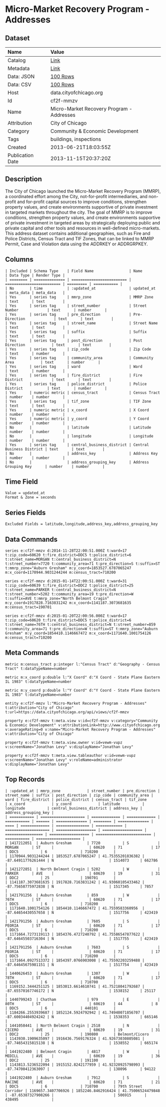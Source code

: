 # Micro-Market Recovery Program - Addresses

## Dataset

| Name | Value |
| :--- | :---- |
| Catalog | [Link](https://catalog.data.gov/dataset/micro-market-recovery-program-addresses-0e20b) |
| Metadata | [Link](https://data.cityofchicago.org/api/views/cf2f-mmzv) |
| Data: JSON | [100 Rows](https://data.cityofchicago.org/api/views/cf2f-mmzv/rows.json?max_rows=100) |
| Data: CSV | [100 Rows](https://data.cityofchicago.org/api/views/cf2f-mmzv/rows.csv?max_rows=100) |
| Host | data.cityofchicago.org |
| Id | cf2f-mmzv |
| Name | Micro-Market Recovery Program - Addresses |
| Attribution | City of Chicago |
| Category | Community & Economic Development |
| Tags | buildings, inspections |
| Created | 2013-06-21T18:03:55Z |
| Publication Date | 2013-11-15T20:37:20Z |

## Description

The City of Chicago launched the Micro-Market Recovery Program (MMRP), a coordinated effort among the City, not-for-profit intermediaries, and non-profit and for-profit capital sources to improve conditions, strengthen property values, and create environments supportive of private investment in targeted markets throughout the city. The goal of MMRP is to improve conditions, strengthen property values, and create environments supportive of private investment in targeted areas by strategically deploying public and private capital and other tools and resources in well-defined micro-markets. This address dataset contains additional geographies, such as Fire and Police Districts, Census Tract and TIF Zones, that can be linked to MMRP Permit, Case and Violation data using the ADDRKEY or ADDRGRPKEY.

## Columns

```ls
| Included | Schema Type    | Field Name                | Name                      | Data Type | Render Type |
| ======== | ============== | ========================= | ========================= | ========= | =========== |
| No       | time           | :updated_at               | updated_at                | meta_data | meta_data   |
| Yes      | series tag     | mmrp_zone                 | MMRP Zone                 | text      | text        |
| Yes      | series tag     | street_number             | Street Number             | text      | number      |
| Yes      | series tag     | pre_direction             | Pre-Direction             | text      | text        |
| Yes      | series tag     | street_name               | Street Name               | text      | text        |
| Yes      | series tag     | suffix                    | Suffix                    | text      | text        |
| Yes      | series tag     | post_direction            | Post Direction            | text      | text        |
| Yes      | series tag     | zip_code                  | Zip Code                  | text      | number      |
| Yes      | series tag     | community_area            | Community Area            | text      | number      |
| Yes      | series tag     | ward                      | Ward                      | text      | number      |
| Yes      | series tag     | fire_district             | Fire District             | text      | text        |
| Yes      | series tag     | police_district           | Police District           | text      | number      |
| Yes      | numeric metric | census_tract              | Census Tract              | number    | number      |
| Yes      | series tag     | tif_zone                  | TIF Zone                  | text      | text        |
| Yes      | numeric metric | x_coord                   | X Coord                   | number    | number      |
| Yes      | numeric metric | y_coord                   | Y Coord                   | number    | number      |
| No       |                | latitude                  | Latitude                  | number    | number      |
| No       |                | longitude                 | Longitude                 | number    | number      |
| Yes      | series tag     | central_business_district | Central Business District | text      | text        |
| No       |                | address_key               | Address Key               | number    | number      |
| No       |                | address_grouping_key      | Address Grouping Key      | number    | number      |
```

## Time Field

```ls
Value = updated_at
Format & Zone = seconds
```

## Series Fields

```ls
Excluded Fields = latitude,longitude,address_key,address_grouping_key
```

## Data Commands

```ls
series e:cf2f-mmzv d:2014-11-28T22:00:51.000Z t:ward=17 t:zip_code=60620 t:fire_district=DDC5 t:police_district=6 t:street_name=MORGAN t:central_business_district=N t:street_number=7720 t:community_area=71 t:pre_direction=S t:suffix=ST t:mmrp_zone="Auburn Gresham" m:y_coord=1853527.6787065247 m:x_coord=1170944.9031244244 m:census_tract=710200

series e:cf2f-mmzv d:2015-01-14T22:00:51.000Z t:ward=31 t:zip_code=60639 t:fire_district=DDC2 t:police_district=25 t:street_name=PARKER t:central_business_district=N t:street_number=5202 t:community_area=19 t:pre_direction=W t:suffix=AVE t:mmrp_zone="North Belmont Cragin" m:y_coord=1917828.7163831242 m:x_coord=1141187.3073681635 m:census_tract=190701

series e:cf2f-mmzv d:2015-01-20T22:00:56.000Z t:ward=17 t:zip_code=60620 t:fire_district=DDC5 t:police_district=6 t:street_name=76TH t:central_business_district=N t:street_number=859 t:community_area=71 t:pre_direction=W t:suffix=ST t:mmrp_zone="Auburn Gresham" m:y_coord=1854410.1146667472 m:x_coord=1171640.1001754126 m:census_tract=710200
```

## Meta Commands

```ls
metric m:census_tract p:integer l:"Census Tract" d:"Geography - Census Tract" t:dataTypeName=number

metric m:x_coord p:double l:"X Coord" d:"X Coord - State Plane Eastern IL 1983" t:dataTypeName=number

metric m:y_coord p:double l:"Y Coord" d:"Y Coord - State Plane Eastern IL 1983" t:dataTypeName=number

entity e:cf2f-mmzv l:"Micro-Market Recovery Program - Addresses" t:attribution="City of Chicago" t:url=https://data.cityofchicago.org/api/views/cf2f-mmzv

property e:cf2f-mmzv t:meta.view v:id=cf2f-mmzv v:category="Community & Economic Development" v:attributionLink=http://www.cityofchicago.org v:averageRating=0 v:name="Micro-Market Recovery Program - Addresses" v:attribution="City of Chicago"

property e:cf2f-mmzv t:meta.view.owner v:id=vewm-vupz v:screenName="Jonathan Levy" v:displayName="Jonathan Levy"

property e:cf2f-mmzv t:meta.view.tableauthor v:id=vewm-vupz v:screenName="Jonathan Levy" v:roleName=administrator v:displayName="Jonathan Levy"
```

## Top Records

```ls
| :updated_at | mmrp_zone            | street_number | pre_direction | street_name | suffix | post_direction | zip_code | community_area | ward | fire_district | police_district | census_tract | tif_zone             | x_coord            | y_coord            | latitude          | longitude          | central_business_district | address_key | address_grouping_key | 
| =========== | ==================== | ============= | ============= | =========== | ====== | ============== | ======== | ============== | ==== | ============= | =============== | ============ | ==================== | ================== | ================== | ================= | ================== | ========================= | =========== | ==================== | 
| 1417212051  | Auburn Gresham       | 7720          | S             | MORGAN      | ST     |                | 60620    | 71             | 17   | DDC5          | 6               | 710200       |                      | 1170944.9031244244 | 1853527.6787065247 | 41.75355201836382 | -87.64911776261444 | N                         | 1514073     | 662786               | 
| 1421272851  | North Belmont Cragin | 5202          | W             | PARKER      | AVE    |                | 60639    | 19             | 31   | DDC2          | 25              | 190701       |                      | 1141187.3073681635 | 1917828.7163831242 | 41.93060105433462 | -87.75658775972838 | N                         | 1517345     | 7857                 | 
| 1421791256  | Auburn Gresham       | 859           | W             | 76TH        | ST     |                | 60620    | 71             | 17   | DDC5          | 6               | 710200       |                      | 1171640.1001754126 | 1854410.1146667472 | 41.7559583360956  | -87.64654430557658 | N                         | 1517756     | 423419               | 
| 1421791256  | Auburn Gresham       | 7605          | S             | PEORIA      | ST     |                | 60620    | 71             | 17   | DDC5          | 6               | 710200       |                      | 1171664.7273119113 | 1854376.4727240792 | 41.75586547877622 | -87.64645503716304 | N                         | 1517755     | 423419               | 
| 1421791256  | Auburn Gresham       | 7603          | S             | PEORIA      | ST     |                | 60620    | 71             | 17   | DDC5          | 6               | 710200       |                      | 1171664.0927513372 | 1854397.0766903008 | 41.75592203259488 | -87.64645675981151 | N                         | 1517754     | 423419               | 
| 1440626453  | Auburn Gresham       | 1307          | W             | 78TH        | ST     |                | 60620    | 71             | 17   | DDC5          | 6               | 710700       |                      | 1169152.3444251125 | 1853013.6614610741 | 41.75218041792687 | -87.65570167746172 | N                         | 1538152     | 25117                | 
| 1440799243  | Chatham              | 979           | E             | 80TH        | ST     |                | 60619    | 44             | 8    | DDC5          | 6               | 440101       |                      | 1184266.2553939687 | 1852124.5924792942 | 41.74940071856707 | -87.60034404924242 | N                         | 1538353     | 665146               | 
| 1441058441  | North Belmont Cragin | 2518          | N             | CICERO      | AVE    |                | 60639    | 19             | 31   | DDC2          | 25              | 190800       | Belmont/Cicero       | 1143930.1909635097 | 1916436.7569176324 | 41.92673030805081 | -87.74654315815138 | N                         | 1538552     | 665174               | 
| 1441922480  | Belmont Cragin       | 4817          | W             | MEDILL      | AVE    |                | 60639    | 19             | 36   | DDC2          | 25              | 191100       |                      | 1143813.5236522094 | 1915152.8242177959 | 41.92320925798993 | -87.74700412363097 |                           | 138096      | 94122                | 
| 1441922480  | Auburn Gresham       | 7912          | S             | RACINE      | AVE    |                | 60620    | 71             | 21   | DDC5          | 6               | 710700       | 79th Street Corridor | 1169657.3407706926 | 1852246.8462916424 | 41.75006524479848 | -87.65387327908266 |                           | 506915      | 438495               | 
```